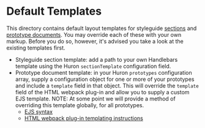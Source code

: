 # Default Templates

This directory contains default layout templates for styleguide [sections](./sections.hbs) and [prototype documents](./prototype-template.ejs). You may override each of these with your own markup. Before you do so, however, it's advised you take a look at the existing templates first.

* Styleguide section template: add a path to your own Handlebars template using the Huron `sectionTemplate` configuration field.
* Prototype document template: in your Huron `prototypes` configuration array, supply a configuration object for one or more of your prototypes and include a `template` field in that object. This will override the `template` field of the HTML webpack plug-in and allow you to supply a custom EJS template. NOTE: At some point we will provide a method of overriding this template globally, for all prototypes.
  * [EJS syntax](http://www.embeddedjs.com/)
  * [HTML webpack plug-in templating instructions](https://github.com/ampedandwired/html-webpack-plugin)